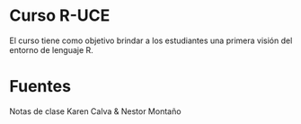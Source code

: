 # Curso R-UCE
 El curso tiene como objetivo brindar a los estudiantes una primera visión del entorno de lenguaje R.  
 # Fuentes
 Notas de clase Karen Calva & Nestor Montaño
 
 
